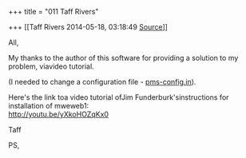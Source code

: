 +++
title = "011 Taff Rivers"

+++
[[Taff Rivers	2014-05-18, 03:18:49 [Source](https://groups.google.com/g/samskrita/c/KVGdwye3BjU)]]



  

All,

  

 My thanks to the author of this software for providing a solution to my problem, viavideo tutorial.

(I needed to change a configuration file - [pms-config.in](http://pms-config.in)).

  

Here's the link toa video tutorial ofJim Funderburk'sinstructions for installation of mweweb1:  
 <http://youtu.be/yXkoHOZqKx0>  
  

  

Taff

  

PS, 

  

  

  

  

  

  

